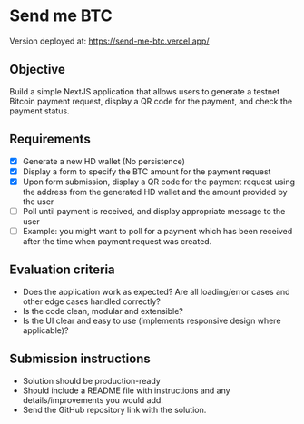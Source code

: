 # Send me BTC

Version deployed at: https://send-me-btc.vercel.app/

## Objective

Build a simple NextJS application that allows users to generate a testnet Bitcoin
payment request, display a QR code for the payment, and check the payment status.

## Requirements

- [x] Generate a new HD wallet (No persistence)
- [x] Display a form to specify the BTC amount for the payment request
- [x] Upon form submission, display a QR code for the payment request using the address from the generated HD wallet and the amount provided by the user
- [ ] Poll until payment is received, and display appropriate message to the user
- [ ] Example: you might want to poll for a payment which has been received after the time when payment request was created.

## Evaluation criteria

- Does the application work as expected? Are all loading/error cases and other edge cases handled correctly?
- Is the code clean, modular and extensible?
- Is the UI clear and easy to use (implements responsive design where applicable)?

## Submission instructions

- Solution should be production-ready
- Should include a README file with instructions and any details/improvements you would add.
- Send the GitHub repository link with the solution.
